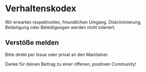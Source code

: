 # Verhaltenskodex

Wir erwarten respektvollen, freundlichen Umgang. Diskriminierung, Belästigung oder Beleidigungen werden nicht toleriert.

## Verstöße melden
Bitte direkt per Issue oder privat an den Maintainer.

Danke für deinen Beitrag zu einer offenen, positiven Community!